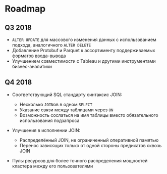 # Roadmap

## Q3 2018

- `ALTER UPDATE` для массового изменения данных с использованием подхода, аналогичного `ALTER DELETE`
- Добавление Protobuf и Parquet к ассортименту поддерживаемых форматов ввода-вывода
- Улучшением совместимости с Tableau и другими инструментами бизнес-аналитики

## Q4 2018

- Соответствующий SQL стандарту синтаксис JOIN:
  - Несколько `JOIN`ов в одном `SELECT`
  - Указание связи между таблицами через `ON`
  - Возможность сослаться на имя таблицы вместо обязательного использования подзапроса

- Улучшения в исполнении JOIN:
  - Распределённый JOIN, не ограниченный оперативной памятью
  - Перенос зависящих только от одной стороны предикатов сквозь JOIN

- Пулы ресурсов для более точного распределения мощностей кластера между его пользователями

